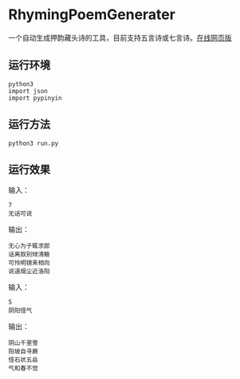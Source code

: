 # RhymingPoemGenerater
一个自动生成押韵藏头诗的工具，目前支持五言诗或七言诗。[在线网页版](http://code.aidlearning.net:8000/)
## 运行环境
```
python3
import json
import pypinyin
```
## 运行方法
```
python3 run.py
```
## 运行效果
输入：
```
7
无话可说
```
输出：
```
无心为子辄求郎
话离叙别倾清觞
可怜明镜来相向
说道烟尘近洛阳
```
输入：
```
5
阴阳怪气
```
输出：
```
阴山千里雪
阳坡自寻蕨
怪石状五岳
气和春不觉
```
